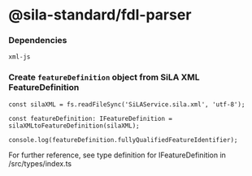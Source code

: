 # @sila-standard/fdl-parser

### Dependencies
```
xml-js
```

### Create `featureDefinition` object from SiLA XML FeatureDefinition
```
const silaXML = fs.readFileSync('SiLAService.sila.xml', 'utf-8');

const featureDefinition: IFeatureDefinition = silaXMLtoFeatureDefinition(silaXML);

console.log(featureDefinition.fullyQualifiedFeatureIdentifier);
```

For further reference, see type definition for IFeatureDefinition in /src/types/index.ts

